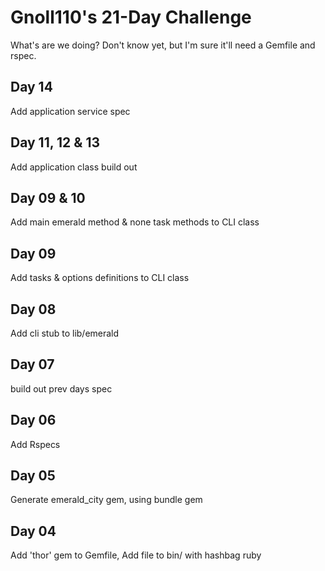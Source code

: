 # Gnoll110's 21-Day Challenge

What's are we doing? Don't know yet, but I'm sure it'll need a Gemfile and rspec.

## Day 14

Add application service spec

## Day 11, 12 & 13

Add application class build out

## Day 09 & 10

Add main emerald method & none task methods to CLI class

## Day 09

Add tasks & options definitions to CLI class

## Day 08

Add cli stub to lib/emerald

## Day 07

build out prev days spec

## Day 06

Add Rspecs

## Day 05

Generate emerald_city gem, using bundle gem

## Day 04

Add 'thor' gem to Gemfile, Add file to bin/ with hashbag ruby
